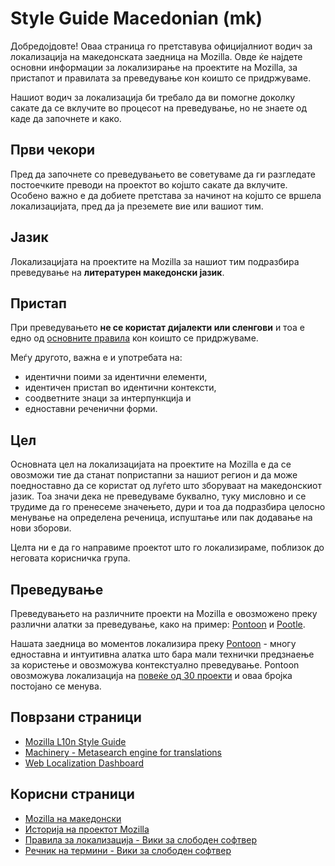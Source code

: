 # Style Guide Macedonian (mk)

Добрeдојдовте! Оваа страница го претставува официјалниот водич за локализација на македонската заедница на Mozilla. Овде ќе најдете основни информации за локализирање на проектите на Mozilla, за пристапот и правилата за преведување кон коишто се придржуваме.

Нашиот водич за локализација би требало да ви помогне доколку сакате да се вклучите во процесот на преведување, но не знаете од каде да започнете и како.

## Први чекори

Пред да започнете со преведувањето ве советуваме да ги разгледате постоечките преводи на проектот во којшто сакате да вклучите. Особено важно е да добиете претстава за начинот на којшто се вршела локализацијата, пред да ја преземете вие или вашиот тим.

## Јазик

Локализацијата на проектите на Mozilla за нашиот тим подразбира преведување на **литературен македонски јазик**.

## Пристап

При преведувањето **не се користат дијалекти или сленгови** и тоа е едно од [основните правила](https://wiki.spodeli.org/%D0%9F%D1%80%D0%B0%D0%B2%D0%B8%D0%BB%D0%B0_%D0%B7%D0%B0_%D0%BB%D0%BE%D0%BA%D0%B0%D0%BB%D0%B8%D0%B7%D0%B0%D1%86%D0%B8%D1%98%D0%B0) кон коишто се придржуваме.

Меѓу другото, важна е и употребата на:

* идентични поими за идентични елементи,
* идентичен пристап во идентични контексти,
* соодветните знаци за интерпункција и
* едноставни реченични форми.

## Цел

Основната цел на локализацијата на проектите на Mozilla е да се овозможи тие да станат попристапни за нашиот регион и да може поедноставно да се користат од луѓето што зборуваат на македонскиот јазик. Тоа значи дека не преведуваме буквално, туку мисловно и се трудиме да го пренесеме значењето, дури и тоа да подразбира целосно менување на определена реченица, испуштање или пак додавање на нови зборови.

Целта ни е да го направиме проектот што го локализираме, поблизок до неговата корисничка група.

## Преведување

Преведувањето на различните проекти на Mozilla е овозможено преку различни алатки за преведување, како на пример: [Pontoon](https://pontoon.mozilla.org/) и [Pootle](http://pootle.translatehouse.org/).

Нашата заедница во моментов локализира преку [Pontoon](https://pontoon.mozilla.org/) - многу едноставна и интуитивна алатка што бара мали технички предзнаење за користење и овозможува контекстуално преведување. Pontoon овозможува локализација на [повеќе од 30 проекти](https://pontoon.mozilla.org/projects/) и оваа бројка постојано се менува.

## Поврзани страници

* [Mozilla L10n Style Guide](https://developer.mozilla.org/en-US/docs/L10n_Style_Guide)
* [Machinery - Metasearch engine for translations](https://pontoon.mozilla.org/machinery/)
* [Web Localization Dashboard](https://l10n.mozilla-community.org/webdashboard/?locale=mk)

## Корисни страници

* [Mozilla на македонски](http://mozilla.mk/)
* [Историја на проектот Mozilla](http://mozilla.mk/%d0%b8%d1%81%d1%82%d0%be%d1%80%d0%b8%d1%98%d0%b0-%d0%bd%d0%b0-%d0%bf%d1%80%d0%be%d0%b5%d0%ba%d1%82%d0%be%d1%82-mozilla/)
* [Правила за локализација - Вики за слободен софтвер](https://wiki.spodeli.org/%D0%9F%D1%80%D0%B0%D0%B2%D0%B8%D0%BB%D0%B0_%D0%B7%D0%B0_%D0%BB%D0%BE%D0%BA%D0%B0%D0%BB%D0%B8%D0%B7%D0%B0%D1%86%D0%B8%D1%98%D0%B0)
* [Речник на термини - Вики за слободен софтвер](https://wiki.spodeli.org/%D0%A0%D0%B5%D1%87%D0%BD%D0%B8%D0%BA_%D0%BD%D0%B0_%D1%82%D0%B5%D1%80%D0%BC%D0%B8%D0%BD%D0%B8)
